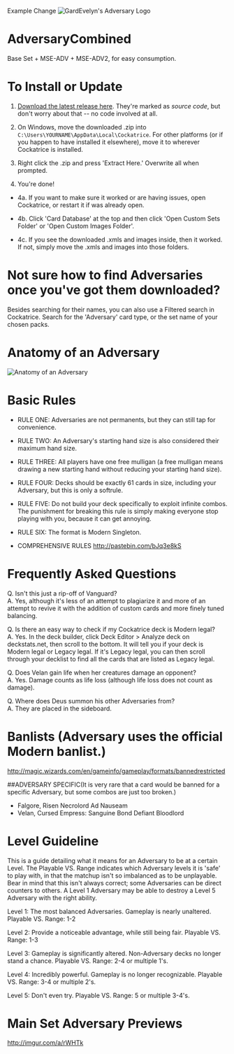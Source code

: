 Example Change
![GardEvelyn's Adversary Logo](https://i.sli.mg/DTlWEm.png)

# AdversaryCombined
Base Set + MSE-ADV + MSE-ADV2, for easy consumption.

# To Install or Update
1. [Download the latest release here](https://github.com/Buluphont/AdversaryCombined/releases). They're marked as *source code*, but don't worry about that -- no code involved at all.

2. On Windows, move the downloaded .zip into `C:\Users\YOURNAME\AppData\Local\Cockatrice`. For other platforms (or if you happen to have installed it elsewhere), move it to wherever Cockatrice is installed.

3. Right click the .zip and press 'Extract Here.' Overwrite all when prompted.

4. You're done!

- 4a. If you want to make sure it worked or are having issues, open Cockatrice, or restart it if was already open.

- 4b. Click 'Card Database' at the top and then click 'Open Custom Sets Folder' or 'Open Custom Images Folder'.

- 4c. If you see the downloaded .xmls and images inside, then it worked. If not, simply move the .xmls and images into those folders.


# Not sure how to find Adversaries once you've got them downloaded?
Besides searching for their names, you can also use a Filtered search in Cockatrice. Search for the 'Adversary' card type, or the set name of your chosen packs.

# Anatomy of an Adversary
![Anatomy of an Adversary](http://i.imgur.com/2MWbU30.png)

# Basic Rules
- RULE ONE: Adversaries are not permanents, but they can still tap for convenience.
- RULE TWO: An Adversary's starting hand size is also considered their maximum hand size.
- RULE THREE: All players have one free mulligan (a free mulligan means drawing a new starting hand without reducing your starting hand size).
- RULE FOUR: Decks should be exactly 61 cards in size, including your Adversary, but this is only a softrule.
- RULE FIVE: Do not build your deck specifically to exploit infinite combos. The punishment for breaking this rule is simply making everyone stop playing with you, because it can get annoying.
- RULE SIX: The format is Modern Singleton.
 
- COMPREHENSIVE RULES
http://pastebin.com/bJq3e8kS

# Frequently Asked Questions
Q. Isn't this just a rip-off of Vanguard?  
A. Yes, although it's less of an attempt to plagiarize it and more of an attempt to revive it with the addition of custom cards and more finely tuned balancing.
 
Q. Is there an easy way to check if my Cockatrice deck is Modern legal?  
A. Yes. In the deck builder, click Deck Editor > Analyze deck on deckstats.net, then scroll to the bottom. It will tell you if your deck is Modern legal or Legacy legal. If it's Legacy legal, you can then scroll through your decklist to find all the cards that are listed as Legacy legal.
 
Q. Does Velan gain life when her creatures damage an opponent?  
A. Yes. Damage counts as life loss (although life loss does not count as damage).
 
Q. Where does Deus summon his other Adversaries from?  
A. They are placed in the sideboard.

# Banlists (Adversary uses the official Modern banlist.)
http://magic.wizards.com/en/gameinfo/gameplay/formats/bannedrestricted
 
##ADVERSARY SPECIFIC(It is very rare that a card would be banned for a specific Adversary, but some combos are just too broken.)
- Falgore, Risen Necrolord
    Ad Nauseam
- Velan, Cursed Empress:
    Sanguine Bond
    Defiant Bloodlord

# Level Guideline
This is a guide detailing what it means for an Adversary to be at a certain Level. The Playable VS. Range indicates which Adversary levels it is 'safe' to play with, in that the matchup isn't so imbalanced as to be unplayable. Bear in mind that this isn't always correct; some Adversaries can be direct counters to others. A Level 1 Adversary may be able to destroy a Level 5 Adversary with the right ability.
 
Level 1: The most balanced Adversaries. Gameplay is nearly unaltered.
Playable VS. Range: 1-2
 
Level 2: Provide a noticeable advantage, while still being fair.
Playable VS. Range: 1-3
 
Level 3: Gameplay is significantly altered. Non-Adversary decks no longer stand a chance.
Playable VS. Range: 2-4 or multiple 1's.
 
Level 4: Incredibly powerful. Gameplay is no longer recognizable.
Playable VS. Range: 3-4 or multiple 2's.
 
Level 5: Don't even try.
Playable VS. Range: 5 or multiple 3-4's.

# Main Set Adversary Previews
http://imgur.com/a/rWHTk
